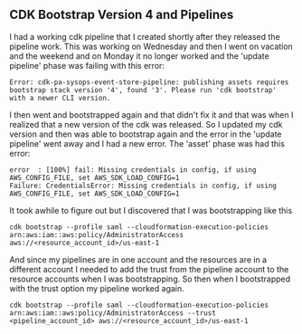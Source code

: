 CDK Bootstrap Version 4 and Pipelines
---

I had a working cdk pipeline that I created shortly after they released the pipeline work.
This was working on Wednesday and then I went on vacation and the weekend and on Monday it no
longer worked and the 'update pipeline' phase was failing with this error:

```
Error: cdk-pa-sysops-event-store-pipeline: publishing assets requires bootstrap stack version '4', found '3'. Please run 'cdk bootstrap' with a newer CLI version.
```

I then went and bootstrapped again and that didn't fix it and that was when I realized that a new
version of the cdk was released.  So I updated my cdk version and then was able to bootstrap again and
the error in the 'update pipeline' went away and I had a new error.  The 'asset' phase was had this error:

```
error  : [100%] fail: Missing credentials in config, if using AWS_CONFIG_FILE, set AWS_SDK_LOAD_CONFIG=1
Failure: CredentialsError: Missing credentials in config, if using AWS_CONFIG_FILE, set AWS_SDK_LOAD_CONFIG=1
```

It took awhile to figure out but I discovered that I was bootstrapping like this

```
cdk bootstrap --profile saml --cloudformation-execution-policies arn:aws:iam::aws:policy/AdministratorAccess aws://<resource_account_id>/us-east-1
```

And since my pipelines are in one account and the resources are in a different account I needed to add the trust from the pipeline
account to the resource accounts when I was bootstrapping.  So then when I bootstrapped with the trust option my pipeline worked
again.

```
cdk bootstrap --profile saml --cloudformation-execution-policies arn:aws:iam::aws:policy/AdministratorAccess --trust <pipeline_account_id> aws://<resource_account_id>/us-east-1
```
